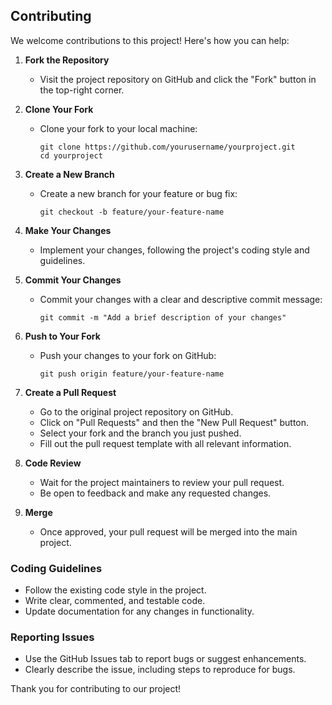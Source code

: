 ## Contributing

We welcome contributions to this project! Here's how you can help:

1. **Fork the Repository**
   - Visit the project repository on GitHub and click the "Fork" button in the top-right corner.

2. **Clone Your Fork**
   - Clone your fork to your local machine:
     ```
     git clone https://github.com/yourusername/yourproject.git
     cd yourproject
     ```

3. **Create a New Branch**
   - Create a new branch for your feature or bug fix:
     ```
     git checkout -b feature/your-feature-name
     ```

4. **Make Your Changes**
   - Implement your changes, following the project's coding style and guidelines.

5. **Commit Your Changes**
   - Commit your changes with a clear and descriptive commit message:
     ```
     git commit -m "Add a brief description of your changes"
     ```

6. **Push to Your Fork**
   - Push your changes to your fork on GitHub:
     ```
     git push origin feature/your-feature-name
     ```

7. **Create a Pull Request**
   - Go to the original project repository on GitHub.
   - Click on "Pull Requests" and then the "New Pull Request" button.
   - Select your fork and the branch you just pushed.
   - Fill out the pull request template with all relevant information.

8. **Code Review**
   - Wait for the project maintainers to review your pull request.
   - Be open to feedback and make any requested changes.

9. **Merge**
   - Once approved, your pull request will be merged into the main project.

### Coding Guidelines
- Follow the existing code style in the project.
- Write clear, commented, and testable code.
- Update documentation for any changes in functionality.

### Reporting Issues
- Use the GitHub Issues tab to report bugs or suggest enhancements.
- Clearly describe the issue, including steps to reproduce for bugs.

Thank you for contributing to our project!